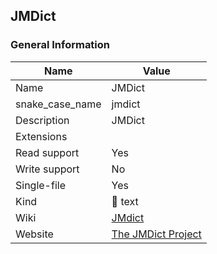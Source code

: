 
## JMDict ##

### General Information ###
Name | Value
---- | -------
Name | JMDict
snake_case_name | jmdict
Description | JMDict
Extensions | 
Read support | Yes
Write support | No
Single-file | Yes
Kind | 📝 text
Wiki | [JMdict](https://en.wikipedia.org/wiki/JMdict)
Website | [The JMDict Project](https://www.edrdg.org/jmdict/j_jmdict.html)




